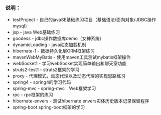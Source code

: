 ### 说明：
* testProject - 自己的javaSE基础练习项目（基础语法/面向对象/JDBC操作mysql）
* jsp - java Web基础练习
* goodess - jdbc操作数据库demo（女神系统）
* dynamicLoading - java动态加载机制
* hibernate-1  - 数据持久化层ORM框架练习
* mavenWebMyBatis - 使用maven工具测试mybatis框架操作
* webSocket1 - 学习webSocket实现简单输出和聊天室功能
* struts2-test1 - struts2框架的学习
* proxy - 代理模式，动态代理以及动态代理的实现思路练习
* spring4 - spring4的学习代码
* spring-mvc - spring-mvc　Web框架学习
* rpc - rpc框架的练习
* hibernate-envers - 测试hibernate envers实体历史版本记录保留程序
* spring-boot spring-boot框架的学习
